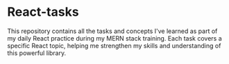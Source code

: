 # React-tasks
This repository contains all the tasks and concepts I've learned as part of my daily React practice during my MERN stack training. Each task covers a specific React topic, helping me strengthen my skills and understanding of this powerful library.
